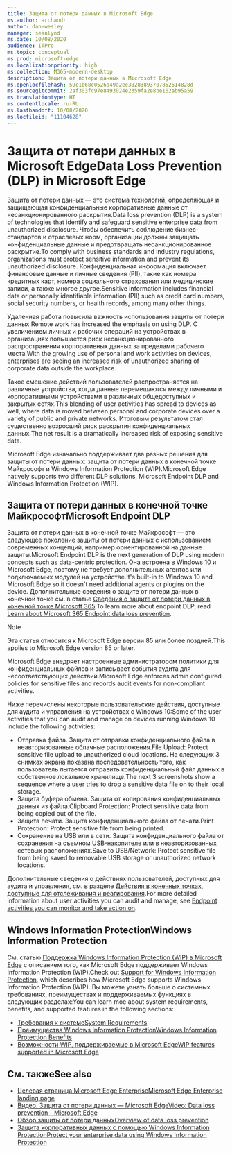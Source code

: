 ```yaml
---
title: Защита от потери данных в Microsoft Edge
ms.author: archandr
author: dan-wesley
manager: seanlynd
ms.date: 10/08/2020
audience: ITPro
ms.topic: conceptual
ms.prod: microsoft-edge
ms.localizationpriority: high
ms.collection: M365-modern-desktop
description: Защита от потери данных в Microsoft Edge
ms.openlocfilehash: 59c1b68c0526a49a2ee30283893707852514828d
ms.sourcegitcommit: 2af303fc97e8493024e2359fa2e8be162ab95a59
ms.translationtype: HT
ms.contentlocale: ru-RU
ms.lasthandoff: 10/08/2020
ms.locfileid: "11104628"
---
```

# <span data-ttu-id="868c5-103">Защита от потери данных в Microsoft Edge</span><span class="sxs-lookup"><span data-stu-id="868c5-103">Data Loss Prevention (DLP) in Microsoft Edge</span></span>

<span data-ttu-id="868c5-104">Защита от потери данных — это система технологий, определяющая и защищающая конфиденциальные корпоративные данные от несанкционированного раскрытия.</span><span class="sxs-lookup"><span data-stu-id="868c5-104">Data loss prevention (DLP) is a system of technologies that identify and safeguard sensitive enterprise data from unauthorized disclosure.</span></span> <span data-ttu-id="868c5-105">Чтобы обеспечить соблюдение бизнес-стандартов и отраслевых норм, организации должны защищать конфиденциальные данные и предотвращать несанкционированное раскрытие.</span><span class="sxs-lookup"><span data-stu-id="868c5-105">To comply with business standards and industry regulations, organizations must protect sensitive information and prevent its unauthorized disclosure.</span></span> <span data-ttu-id="868c5-106">Конфиденциальная информация включает финансовые данные и личные сведения (PII), такие как номера кредитных карт, номера социального страхования или медицинские записи, а также многое другое.</span><span class="sxs-lookup"><span data-stu-id="868c5-106">Sensitive information includes financial data or personally identifiable information (PII) such as credit card numbers, social security numbers, or health records, among many other things.</span></span>

<span data-ttu-id="868c5-107">Удаленная работа повысила важность использования защиты от потери данных.</span><span class="sxs-lookup"><span data-stu-id="868c5-107">Remote work has increased the emphasis on using DLP.</span></span> <span data-ttu-id="868c5-108">С увеличением личных и рабочих операций на устройствах в организациях повышается риск несанкционированного распространения корпоративных данных за пределами рабочего места.</span><span class="sxs-lookup"><span data-stu-id="868c5-108">With the growing use of personal and work activities on devices, enterprises are seeing an increased risk of unauthorized sharing of corporate data outside the workplace.</span></span>

<span data-ttu-id="868c5-109">Такое смешение действий пользователей распространяется на различные устройства, когда данные перемещаются между личными и корпоративными устройствами в различных общедоступных и закрытых сетях.</span><span class="sxs-lookup"><span data-stu-id="868c5-109">This blending of user activities has spread to devices as well, where data is moved between personal and corporate devices over a variety of public and private networks.</span></span> <span data-ttu-id="868c5-110">Итоговым результатом стал существенно возросший риск раскрытия конфиденциальных данных.</span><span class="sxs-lookup"><span data-stu-id="868c5-110">The net result is a dramatically increased risk of exposing sensitive data.</span></span>

<span data-ttu-id="868c5-111">Microsoft Edge изначально поддерживает два разных решения для защиты от потери данных: защита от потери данных в конечной точке Майкрософт и Windows Information Protection (WIP).</span><span class="sxs-lookup"><span data-stu-id="868c5-111">Microsoft Edge natively supports two different DLP solutions, Microsoft Endpoint DLP and Windows Information Protection (WIP).</span></span>

## <span data-ttu-id="868c5-112">Защита от потери данных в конечной точке Майкрософт</span><span class="sxs-lookup"><span data-stu-id="868c5-112">Microsoft Endpoint DLP</span></span>

<span data-ttu-id="868c5-113">Защита от потери данных в конечной точке Майкрософт — это следующее поколение защиты от потери данных с использованием современных концепций, например ориентированной на данные защиты.</span><span class="sxs-lookup"><span data-stu-id="868c5-113">Microsoft Endpoint DLP is the next generation of DLP using modern concepts such as data-centric protection.</span></span> <span data-ttu-id="868c5-114">Она встроена в Windows 10 и Microsoft Edge, поэтому не требует дополнительных агентов или подключаемых модулей на устройстве.</span><span class="sxs-lookup"><span data-stu-id="868c5-114">It's  built-in to Windows 10 and Microsoft Edge so it doesn't need additional agents or plugins on the device.</span></span> <span data-ttu-id="868c5-115">Дополнительные сведения о защите от потери данных в конечной точке см. в статье [Сведения о защите от потери данных в конечной точке Microsoft 365](https://docs.microsoft.com/microsoft-365/compliance/endpoint-dlp-learn-about?view=o365-worldwide).</span><span class="sxs-lookup"><span data-stu-id="868c5-115">To learn more about endpoint DLP, read [Learn about Microsoft 365 Endpoint data loss prevention](https://docs.microsoft.com/microsoft-365/compliance/endpoint-dlp-learn-about?view=o365-worldwide).</span></span>

> [!NOTE]
> <span data-ttu-id="868c5-116">Эта статья относится к Microsoft Edge версии 85 или более поздней.</span><span class="sxs-lookup"><span data-stu-id="868c5-116">This applies to Microsoft Edge version 85 or later.</span></span>

<span data-ttu-id="868c5-117">Microsoft Edge внедряет настроенные администратором политики для конфиденциальных файлов и записывает события аудита для несоответствующих действий.</span><span class="sxs-lookup"><span data-stu-id="868c5-117">Microsoft Edge enforces admin configured policies for sensitive files and records audit events for non-compliant activities.</span></span>

<span data-ttu-id="868c5-118">Ниже перечислены некоторые пользовательские действия, доступные для аудита и управления на устройствах с Windows 10:</span><span class="sxs-lookup"><span data-stu-id="868c5-118">Some of the user activities that you can audit and manage on devices running Windows 10 include the following activities:</span></span>

- <span data-ttu-id="868c5-119">Отправка файла. Защита от отправки конфиденциального файла в неавторизованные облачные расположения.</span><span class="sxs-lookup"><span data-stu-id="868c5-119">File Upload: Protect sensitive file upload to unauthorized cloud locations.</span></span> <span data-ttu-id="868c5-120">На следующих 3 снимках экрана показана последовательность того, как пользователь пытается отправить конфиденциальный файл данных в собственное локальное хранилище.</span><span class="sxs-lookup"><span data-stu-id="868c5-120">The next 3 screenshots show a sequence where a user tries to drop a sensitive data file on to their local storage.</span></span>
- <span data-ttu-id="868c5-121">Защита буфера обмена. Защита от копирования конфиденциальных данных из файла.</span><span class="sxs-lookup"><span data-stu-id="868c5-121">Clipboard Protection: Protect sensitive data from being copied out of the file.</span></span>
- <span data-ttu-id="868c5-122">Защита печати. Защита конфиденциального файла от печати.</span><span class="sxs-lookup"><span data-stu-id="868c5-122">Print Protection: Protect sensitive file from being printed.</span></span>
- <span data-ttu-id="868c5-123">Сохранение на USB или в сети. Защита конфиденциального файла от сохранения на съемном USB-накопителе или в неавторизованных сетевых расположениях.</span><span class="sxs-lookup"><span data-stu-id="868c5-123">Save to USB/Network: Protect sensitive file from being saved to removable USB storage or unauthorized network locations.</span></span>

<span data-ttu-id="868c5-124">Дополнительные сведения о действиях пользователей, доступных для аудита и управления, см. в разделе [Действия в конечных точках, доступные для отслеживания и реагирования](https://docs.microsoft.com/microsoft-365/compliance/endpoint-dlp-learn-about?view=o365-worldwide#endpoint-activities-you-can-monitor-and-take-action-on).</span><span class="sxs-lookup"><span data-stu-id="868c5-124">For more detailed information about user activities you can audit and manage, see [Endpoint activities you can monitor and take action on](https://docs.microsoft.com/microsoft-365/compliance/endpoint-dlp-learn-about?view=o365-worldwide#endpoint-activities-you-can-monitor-and-take-action-on).</span></span>

## <span data-ttu-id="868c5-125">Windows Information Protection</span><span class="sxs-lookup"><span data-stu-id="868c5-125">Windows Information Protection</span></span>

<span data-ttu-id="868c5-126">См. статью [Поддержка Windows Information Protection (WIP) в Microsoft Edge](https://docs.microsoft.com/deployedge/microsoft-edge-security-windows-information-protection) с описанием того, как Microsoft Edge поддерживает Windows Information Protection (WIP).</span><span class="sxs-lookup"><span data-stu-id="868c5-126">Check out [Support for Windows Information Protection](https://docs.microsoft.com/deployedge/microsoft-edge-security-windows-information-protection), which describes how Microsoft Edge supports Windows Information Protection (WIP).</span></span> <span data-ttu-id="868c5-127">Вы можете узнать больше о системных требованиях, преимуществах и поддерживаемых функциях в следующих разделах:</span><span class="sxs-lookup"><span data-stu-id="868c5-127">You can learn moe about system requirements, benefits, and supported features in the following sections:</span></span>

- [<span data-ttu-id="868c5-128">Требования к системе</span><span class="sxs-lookup"><span data-stu-id="868c5-128">System Requirements</span></span>](https://docs.microsoft.com/deployedge/:microsoft-edge-security-windows-information-protection#system-requirements)
- [<span data-ttu-id="868c5-129">Преимущества Windows Information Protection</span><span class="sxs-lookup"><span data-stu-id="868c5-129">Windows Information Protection Benefits</span></span>](https://docs.microsoft.com/deployedge/microsoft-edge-security-windows-information-protection#windows-information-protection-benefits)
- [<span data-ttu-id="868c5-130">Возможности WIP, поддерживаемые в Microsoft Edge</span><span class="sxs-lookup"><span data-stu-id="868c5-130">WIP features supported in Microsoft Edge</span></span>](https://docs.microsoft.com/DeployEdge/microsoft-edge-security-windows-information-protection#wip-features-supported-in-microsoft-edge)

## <span data-ttu-id="868c5-131">См. также</span><span class="sxs-lookup"><span data-stu-id="868c5-131">See also</span></span>

- [<span data-ttu-id="868c5-132">Целевая страница Microsoft Edge Enterprise</span><span class="sxs-lookup"><span data-stu-id="868c5-132">Microsoft Edge Enterprise landing page</span></span>](https://aka.ms/EdgeEnterprise)
- [<span data-ttu-id="868c5-133">Видео. Защита от потери данных — Microsoft Edge</span><span class="sxs-lookup"><span data-stu-id="868c5-133">Video: Data loss prevention - Microsoft Edge</span></span>](https://www.youtube.com/watch?v=dLD04U9eTqg)
- [<span data-ttu-id="868c5-134">Обзор защиты от потери данных</span><span class="sxs-lookup"><span data-stu-id="868c5-134">Overview of data loss prevention</span></span>](https://docs.microsoft.com/microsoft-365/compliance/data-loss-prevention-policies?view=o365-worldwide)
- [<span data-ttu-id="868c5-135">Защита корпоративных данных с помощью Windows Information Protection</span><span class="sxs-lookup"><span data-stu-id="868c5-135">Protect your enterprise data using Windows Information Protection</span></span>](https://docs.microsoft.com/windows/security/information-protection/windows-information-protection/protect-enterprise-data-using-wip)
